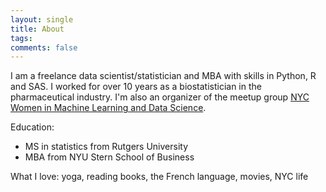 ```yaml
---
layout: single
title: About
tags: 
comments: false
---
```


I am a freelance data scientist/statistician and MBA with skills in Python, R and SAS. I worked for over 10 years as a biostatistician in the pharmaceutical industry.  I'm also an organizer of the meetup group [NYC Women in Machine Learning and Data Science](wimlds.org). 

Education:  
- MS in statistics from Rutgers University
- MBA from NYU Stern School of Business

What I love:  yoga, reading books, the French language, movies, NYC life
